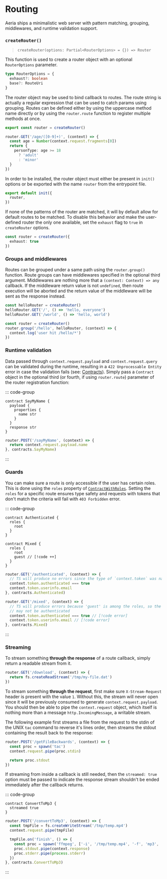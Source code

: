 # Routing

Aeria ships a minimalistic web server with pattern matching, grouping, middlewares, and runtime validation support.

### `createRouter()`
>`createRouter(options: Partial<RouterOptions> = {}) => Router`

This function is used to create a router object with an optional `RouterOptions` parameter.

```ts
type RouterOptions = {
  exhaust?: boolean
  base?: RouteUri
}
```

The router object may be used to bind callback to routes. The route string is actually a regular expression that can be used to catch params using grouping. Routes can be defined either by using the uppercase method name directly or by using the `router.route` function to register multiple methods at once.

```ts
export const router = createRouter()

router.GET('/age/([0-9]+)', (context) => {
  const age = Number(context.request.fragments[0])
  return {
    personType: age >= 18
      ? 'adult'
      : 'minor'
  }
})
```

In order to be installed, the router object must either be present in `init()`
options or be exported with the name `router` from the entrypoint file.

```ts
export default init({
  router,
})
```

If none of the patterns of the router are matched, it will by default allow for default routes to be matched. To disable this behavior and make the user-defined router the only one available, set the `exhaust` flag to `true` in `createRouter` options.

```ts
const router = createRouter({
  exhaust: true
})
```

### Groups and middlewares

Routes can be grouped under a same path using the `router.group()` function. Route groups can have middlewares specified in the optional third argument. Middlewares are nothing more that a `(context: Context) => any` callback. If the middleware return value is not `undefined`, then route execution will be aborted and the return value of the middleware will be sent as the response instead.

```ts
const helloRouter = createRouter()
helloRouter.GET('/', () => 'hello, everyone')
helloRouter.GET('/world', () => 'hello, world')

const router = createRouter()
router.group('/hello', helloRouter, (context) => {
  context.log('user hit /hello/*')
})
```

### Runtime validation

Data passed through `context.request.payload` and `context.request.query` can be validated during the runtime, resulting in a `422 Unprocessable Entity` error in case the validation fails (see: [Contracts](/aeria/contracts)). Simply pass a `Contract` object in the optional third (or fourth, if using `router.route`) parameter of the router registration function:

::: code-group

```aeria [contracts.aeria]
contract SayMyName {
  payload {
    properties {
      name str
    }
  }
  response str
}
```

```ts [routes.ts]
router.POST('/sayMyName', (context) => {
  return context.request.payload.name
}, contracts.SayMyName)
```

:::

### Guards

You can make sure a route is only accessible if the user has certain roles. This is done using the `roles` property of [`ContractWithRoles`](/aeria/routing). Setting the `roles` for a specific route ensures type safety and requests with tokens that don't match the criteria will fail with `403 Forbidden` error.


::: code-group

```aeria [contracts.aeria]
contract Authenticated {
  roles {
    root
  }
}

contract Mixed {
  roles {
    root
    guest // [!code ++]
  }
}
```

```ts [routes.ts]
router.GET('/authenticated', (context) => {
  // TS will produce no errors since the type of `context.token` was narrowed
  context.token.authenticated === true
  context.token.userinfo.email
}, contracts.Authenticated)

router.GET('/mixed', (context) => {
  // TS will produce errors because 'guest' is among the roles, so the user may or
  // may not be authenticated
  context.token.authenticated === true // [!code error]
  context.token.userinfo.email // [!code error]
}, contracts.Mixed)
```

:::

### Streaming

To stream something **through the response** of a route callback, simply return a readable stream from it.

```ts
router.GET('/download', (context) => {
  return fs.createReadStream('/tmp/my-file.dat')
})
```

To stream something **through the request**, first make sure `X-Stream-Request` header is present with the value `1`. Without this, the stream will never open since it will be previously consumed to generate `context.request.payload`. You should then be able to pipe the `context.request` object, which itself is nothing more than a message `http.IncomingMessage`, a writable stream.

The following example first streams a file from the request to the stdin of the UNIX `tac` command to reverse it's lines order, then streams the stdout containing the result back to the response:

```ts
router.POST('/getFileBackwards', (context) => {
  const proc = spawn('tac')
  context.request.pipe(proc.stdin)

  return proc.stdout
})
```

If streaming from inside a callback is still needed, then the `streamed: true` option must be passed to indicate the response stream shouldn't be ended immediately after the callback returns.

::: code-group

```aeria [contracts.aeria]
contract ConvertToMp3 {
  streamed true
}
```

```ts [routes.ts]
router.POST('/convertToMp3', (context) => {
  const tmpFile = fs.createWriteStream('/tmp/temp.mp4')
  context.request.pipe(tmpFile)

  tmpFile.on('finish', () => {
    const proc = spawn('ffmpeg', ['-i', '/tmp/temp.mp4', '-f', 'mp3', '-'])
    proc.stdout.pipe(context.response)
    proc.stderr.pipe(process.stderr)
  })
}, contracts.ConvertToMp3)
```

:::

